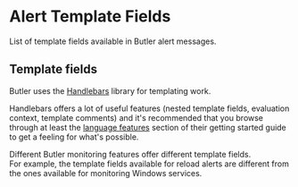 # Alert Template Fields

List of template fields available in Butler alert messages.

## Template fields

Butler uses the [Handlebars](https://handlebarsjs.com/) library for templating work.

Handlebars offers a lot of useful features (nested template fields, evaluation context, template comments) and it's recommended that you browse through at least the [language features](https://handlebarsjs.com/guide/#installation) section of their getting started guide to get a feeling for what's possible.

Different Butler monitoring features offer different template fields.  
For example, the template fields available for reload alerts are different from the ones available for monitoring Windows services.
